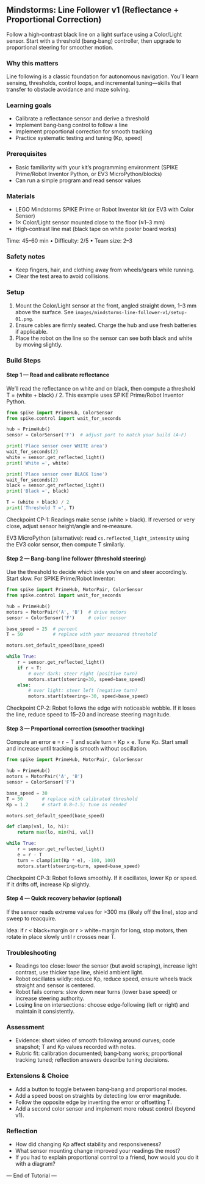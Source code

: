 ## Mindstorms: Line Follower v1 (Reflectance + Proportional Correction)

Follow a high‑contrast black line on a light surface using a Color/Light sensor. Start with a threshold (bang‑bang) controller, then upgrade to proportional steering for smoother motion.

### Why this matters

Line following is a classic foundation for autonomous navigation. You’ll learn sensing, thresholds, control loops, and incremental tuning—skills that transfer to obstacle avoidance and maze solving.

### Learning goals

- Calibrate a reflectance sensor and derive a threshold
- Implement bang‑bang control to follow a line
- Implement proportional correction for smooth tracking
- Practice systematic testing and tuning (Kp, speed)

### Prerequisites

- Basic familiarity with your kit’s programming environment (SPIKE Prime/Robot Inventor Python, or EV3 MicroPython/blocks)
- Can run a simple program and read sensor values

### Materials

- LEGO Mindstorms SPIKE Prime or Robot Inventor kit (or EV3 with Color Sensor)
- 1× Color/Light sensor mounted close to the floor (≈1–3 mm)
- High‑contrast line mat (black tape on white poster board works)

Time: 45–60 min  •  Difficulty: 2/5  •  Team size: 2–3

### Safety notes

- Keep fingers, hair, and clothing away from wheels/gears while running.
- Clear the test area to avoid collisions.

### Setup

1) Mount the Color/Light sensor at the front, angled straight down, 1–3 mm above the surface. See `images/mindstorms-line-follower-v1/setup-01.png`.
2) Ensure cables are firmly seated. Charge the hub and use fresh batteries if applicable.
3) Place the robot on the line so the sensor can see both black and white by moving slightly.

### Build Steps

#### Step 1 — Read and calibrate reflectance

We’ll read the reflectance on white and on black, then compute a threshold T = (white + black) / 2. This example uses SPIKE Prime/Robot Inventor Python.

```python
from spike import PrimeHub, ColorSensor
from spike.control import wait_for_seconds

hub = PrimeHub()
sensor = ColorSensor('F')  # adjust port to match your build (A–F)

print('Place sensor over WHITE area')
wait_for_seconds(2)
white = sensor.get_reflected_light()
print('White =', white)

print('Place sensor over BLACK line')
wait_for_seconds(2)
black = sensor.get_reflected_light()
print('Black =', black)

T = (white + black) / 2
print('Threshold T =', T)
```

Checkpoint CP‑1: Readings make sense (white > black). If reversed or very close, adjust sensor height/angle and re‑measure.

EV3 MicroPython (alternative): read `cs.reflected_light_intensity` using the EV3 color sensor, then compute T similarly.

#### Step 2 — Bang‑bang line follower (threshold steering)

Use the threshold to decide which side you’re on and steer accordingly. Start slow. For SPIKE Prime/Robot Inventor:

```python
from spike import PrimeHub, MotorPair, ColorSensor
from spike.control import wait_for_seconds

hub = PrimeHub()
motors = MotorPair('A', 'B')  # drive motors
sensor = ColorSensor('F')     # color sensor

base_speed = 25  # percent
T = 50           # replace with your measured threshold

motors.set_default_speed(base_speed)

while True:
    r = sensor.get_reflected_light()
    if r < T:
        # over dark: steer right (positive turn)
        motors.start(steering=30, speed=base_speed)
    else:
        # over light: steer left (negative turn)
        motors.start(steering=-30, speed=base_speed)
```

Checkpoint CP‑2: Robot follows the edge with noticeable wobble. If it loses the line, reduce speed to 15–20 and increase steering magnitude.

#### Step 3 — Proportional correction (smoother tracking)

Compute an error e = r − T and scale turn = Kp × e. Tune Kp. Start small and increase until tracking is smooth without oscillation.

```python
from spike import PrimeHub, MotorPair, ColorSensor

hub = PrimeHub()
motors = MotorPair('A', 'B')
sensor = ColorSensor('F')

base_speed = 30
T = 50       # replace with calibrated threshold
Kp = 1.2     # start 0.8–1.5; tune as needed

motors.set_default_speed(base_speed)

def clamp(val, lo, hi):
    return max(lo, min(hi, val))

while True:
    r = sensor.get_reflected_light()
    e = r - T
    turn = clamp(int(Kp * e), -100, 100)
    motors.start(steering=turn, speed=base_speed)
```

Checkpoint CP‑3: Robot follows smoothly. If it oscillates, lower Kp or speed. If it drifts off, increase Kp slightly.

#### Step 4 — Quick recovery behavior (optional)

If the sensor reads extreme values for >300 ms (likely off the line), stop and sweep to reacquire.

Idea: if r < black+margin or r > white−margin for long, stop motors, then rotate in place slowly until r crosses near T.

### Troubleshooting

- Readings too close: lower the sensor (but avoid scraping), increase light contrast, use thicker tape line, shield ambient light.
- Robot oscillates wildly: reduce Kp, reduce speed, ensure wheels track straight and sensor is centered.
- Robot fails corners: slow down near turns (lower base speed) or increase steering authority.
- Losing line on intersections: choose edge‑following (left or right) and maintain it consistently.

### Assessment

- Evidence: short video of smooth following around curves; code snapshot; T and Kp values recorded with notes.
- Rubric fit: calibration documented; bang‑bang works; proportional tracking tuned; reflection answers describe tuning decisions.

### Extensions & Choice

- Add a button to toggle between bang‑bang and proportional modes.
- Add a speed boost on straights by detecting low error magnitude.
- Follow the opposite edge by inverting the error or offsetting T.
- Add a second color sensor and implement more robust control (beyond v1).

### Reflection

- How did changing Kp affect stability and responsiveness?
- What sensor mounting change improved your readings the most?
- If you had to explain proportional control to a friend, how would you do it with a diagram?

— End of Tutorial —


